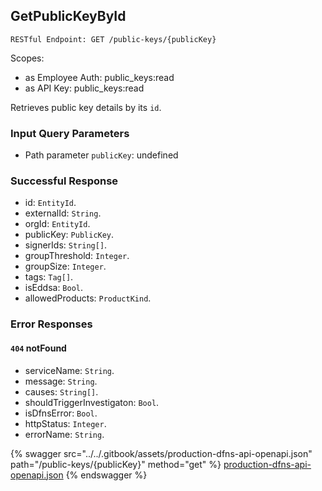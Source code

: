 
## GetPublicKeyById
`RESTful Endpoint: GET /public-keys/{publicKey}`

Scopes:
 * as Employee Auth: public_keys:read
 * as API Key: public_keys:read

Retrieves public key details by its `id`.

### Input Query Parameters
* Path parameter `publicKey`: undefined  
  

### Successful Response
* id: `EntityId`. 
* externalId: `String`. 
* orgId: `EntityId`. 
* publicKey: `PublicKey`. 
* signerIds: `String[]`. 
* groupThreshold: `Integer`. 
* groupSize: `Integer`. 
* tags: `Tag[]`. 
* isEddsa: `Bool`. 
* allowedProducts: `ProductKind`. 

### Error Responses
#### `404` **notFound** 

* serviceName: `String`. 
* message: `String`. 
* causes: `String[]`. 
* shouldTriggerInvestigaton: `Bool`. 
* isDfnsError: `Bool`. 
* httpStatus: `Integer`. 
* errorName: `String`. 

{% swagger src="../../.gitbook/assets/production-dfns-api-openapi.json" path="/public-keys/{publicKey}" method="get" %}
[production-dfns-api-openapi.json](../../.gitbook/assets/production-dfns-api-openapi.json)
{% endswagger %}
